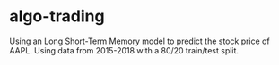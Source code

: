# algo-trading

Using an Long Short-Term Memory model to predict the stock price of AAPL. Using data from 2015-2018 with a 80/20 train/test split.
